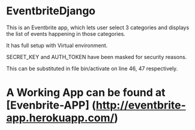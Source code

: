 # EventbriteDjango

This is an Eventbrite app, which lets user select 3 categories and displays the list of events happening in those categories.

It has full setup with Virtual environment. 

SECRET_KEY and AUTH_TOKEN have been masked for security reasons.

This can be substituted in file bin/activate on line 46, 47 respectively.


# A Working App can be found at [Evenbrite-APP] (http://eventbrite-app.herokuapp.com/)
